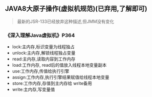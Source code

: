 ## JAVA8大原子操作(虚拟机规范)(已弃用,了解即可)
> 最新的JSR-133已经放弃这种描述,但JMM没有变化
### 《深入理解Java虚拟机》P364
* lock:主内存,标识变量为线程独占
* unlock:主内存,解锁线程独占变量
* read:主内存,读取内容到工作内存
* load:工作内存, read后的值放入线程本地变量副本
* use:工作内存,传值给执行引擎
* assign:工作内存,执行引擎结果赋值给线程本地变量
* store:工作内存,存值到主内存给 write备用
* write:主内存,写变量值
